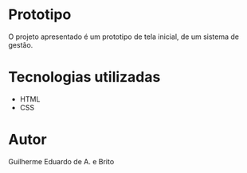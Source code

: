 # Prototipo
O projeto apresentado é um prototipo de tela inicial, de 
um sistema de gestão.

# Tecnologias utilizadas
- HTML
- CSS

# Autor
Guilherme Eduardo de A. e Brito
